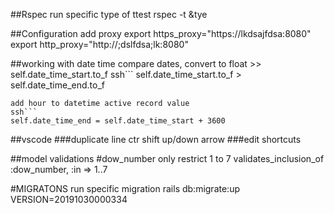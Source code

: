 ##Rspec
run specific type of ttest rspec -t &tye

##Configuration
add proxy 
export https_proxy="https://lkdsajfdsa:8080"
export http_proxy="http://;dslfdsa;lk:8080"

##working with date time 
 compare dates, convert to float >> self.date_time_start.to_f 
 ssh```
 self.date_time_start.to_f > self.date_time_end.to_f
 ```
 add hour to datetime active record value 
ssh```
 self.date_time_end = self.date_time_start + 3600
 ```
##vscode
###duplicate line
ctr shift up/down arrow
###edit shortcuts

##model validations
#dow_number only restrict 1 to 7
   validates_inclusion_of :dow_number, :in => 1..7

#MIGRATONS
run specific migration
rails db:migrate:up VERSION=20191030000334
